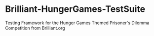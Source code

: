 Brilliant-HungerGames-TestSuite
===============================

Testing Framework for the Hunger Games Themed Prisoner's Dilemma Competition from Brilliant.org

